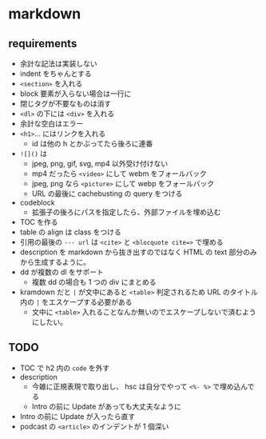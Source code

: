 # markdown


## requirements

- 余計な記法は実装しない
- indent をちゃんとする
- `<section>` を入れる
- block 要素が入らない場合は一行に
- 閉じタグが不要なものは消す
- `<dl>` の下には `<div>` を入れる
- 余計な空白はエラー
- `<h1>`... にはリンクを入れる
  - id は他の h とかぶってたら後ろに連番
- `![]()` は
  - jpeg, png, gif, svg, mp4 以外受け付けない
  - mp4 だったら `<video>` にして webm をフォールバック
  - jpeg, png なら `<picture>` にして webp をフォールバック
  - URL の最後に cachebusting の query をつける
- codeblock
  - 拡張子の後ろにパスを指定したら、外部ファイルを埋め込む
- TOC を作る
- table の align は class をつける
- 引用の最後の `--- url` は `<cite>` と `<blocquote cite=>` で埋める
- description を markdown から抜き出すのではなく HTML の text 部分のみから生成するように。
- dd が複数の dl をサポート
  - 複数 dd の場合も 1 つの div にまとめる
- kramdown だと `|` が文中にあると `<table>` 判定されるため URL のタイトル内の `|` をエスケープする必要がある
  - 文中に `<table>` 入れることなんか無いのでエスケープしないで済むようにしたい。

## TODO

- TOC で h2 内の `code` を外す
- description
  - 今雑に正規表現で取り出し、 hsc は自分でやって `<%- %>` で埋め込んでる
  - Intro の前に Update があっても大丈夫なように
- Intro の前に Update が入ったら直す
- podcast の `<article>` のインデントが 1 個深い